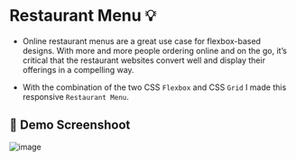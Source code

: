 # Restaurant Menu :bulb:

- Online restaurant menus are a great use case for flexbox-based designs. With more and more people ordering online and on the go, it’s critical that the restaurant websites convert well and display their offerings in a compelling way.

- With the combination of the two CSS `Flexbox` and CSS `Grid` I made this responsive `Restaurant Menu`.

## :camera_flash: Demo Screenshoot
![image](https://github.com/Hager-elhwarii/Learn-CSS-Flexbox/assets/80959882/690ca14f-6da7-4694-8ba5-3607462e9034)

